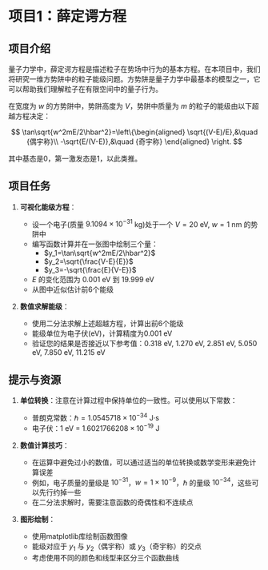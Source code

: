 # 项目1：薛定谔方程

## 项目介绍

量子力学中，薛定谔方程是描述粒子在势场中行为的基本方程。在本项目中，我们将研究一维方势阱中的粒子能级问题。方势阱是量子力学中最基本的模型之一，它可以帮助我们理解粒子在有限空间中的量子行为。

在宽度为 $w$ 的方势阱中，势阱高度为 $V$，势阱中质量为 $m$ 的粒子的能级由以下超越方程决定：

$$
\tan\sqrt{w^2mE/2\hbar^2}=\left\{\begin{aligned}
\sqrt{(V-E)/E},&\quad {偶宇称}\\
-\sqrt{E/(V-E)},&\quad {奇宇称}
\end{aligned}
\right.
$$

其中基态是0，第一激发态是1，以此类推。

## 项目任务

1. **可视化能级方程**：
   - 设一个电子(质量 $9.1094\times10^{-31}$ kg)处于一个 $V=20$ eV, $w=1$ nm 的势阱中
   - 编写函数计算并在一张图中绘制三个量：
     - $y_1=\tan\sqrt{w^2mE/2\hbar^2}$
     - $y_2=\sqrt{\frac{V-E}{E}}$
     - $y_3=-\sqrt{\frac{E}{V-E}}$
   - $E$ 的变化范围为 0.001 eV 到 19.999 eV
   - 从图中近似估计前6个能级

2. **数值求解能级**：
   - 使用二分法求解上述超越方程，计算出前6个能级
   - 能级单位为电子伏(eV)，计算精度为0.001 eV
   - 验证您的结果是否接近以下参考值：0.318 eV, 1.270 eV, 2.851 eV, 5.050 eV, 7.850 eV, 11.215 eV

## 提示与资源

1. **单位转换**：注意在计算过程中保持单位的一致性。可以使用以下常数：
   - 普朗克常数：$\hbar = 1.0545718 \times 10^{-34}$ J·s
   - 电子伏：1 eV = $1.6021766208 \times 10^{-19}$ J

2. **数值计算技巧**：
   - 在运算中避免过小的数值，可以通过适当的单位转换或数学变形来避免计算误差
   - 例如，电子质量的量级是 $10^{-31}$，$w=1\times10^{-9}$，$\hbar$ 的量级 $10^{-34}$，这些可以先行约掉一些
   - 在二分法求解时，需要注意函数的奇偶性和不连续点

3. **图形绘制**：
   - 使用matplotlib库绘制函数图像
   - 能级对应于 $y_1$ 与 $y_2$（偶宇称）或 $y_3$（奇宇称）的交点
   - 考虑使用不同的颜色和线型来区分三个函数曲线